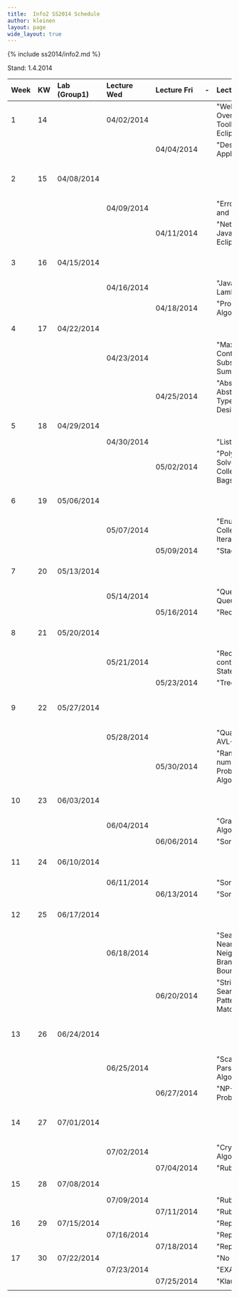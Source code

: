 ```yaml
---
title:  Info2 SS2014 Schedule
author: kleinen
layout: page
wide_layout: true
---
```

{% include ss2014/info2.md %}

Stand: 1.4.2014

|Week   |KW     |Lab (Group1) |Lecture Wed| Lecture Fri| -     |Lecture Topic                                          | Lab No| Lab Topic                                      |       |
|:------|:------|:------      |:------    |:------     |:------|:------                                                |:------|:------                                         |:------|
|1      |14     |             |04/02/2014 |            |       |"Welcome Back, Overview, Toolbox: Java, Eclipse, GIT"  |       |                                                |       |
|       |       |             |           |04/04/2014  |       |"Designing Applications"                               |       |                                                |       |
|2      |15     |04/08/2014   |           |            |       |                                                       |1      |"Designing an Application, CRC Cards & Toolbox" |       |
|       |       |             |04/09/2014 |            |       |"Error Handling and Exceptions"                        |       |                                                |       |
|       |       |             |           |04/11/2014  |       |"Networking in Java. File I/O. Eclipse."               |       |                                                |       |
|3      |16     |04/15/2014   |           |            |       |                                                       |2      |"Implementing CRC cards (Pre-Lab!)"             |       |
|       |       |             |04/16/2014 |            |       |"Java 8 - Lambdas"                                     |       |                                                |       |
|       |       |             |           |04/18/2014  |       |"Properties of Algorithms"                             |       |                                                |       |
|4      |17     |04/22/2014   |           |            |       |                                                       |3      |"Chatterbox (Pre-Lab!)"                         |       |
|       |       |             |04/23/2014 |            |       |"Maximum Contiguous Subsequence Sum "                  |       |                                                |       |
|       |       |             |           |04/25/2014  |       |"Abstraction: Abstract Data Types and Design Patterns" |       |                                                |       |
|5      |18     |04/29/2014   |           |            |       |                                                       |4      |"Histogram (Pre-Lab!)"                          |       |
|       |       |             |04/30/2014 |            |       |"Lists"                                                |       |                                                |       |
|       |       |             |           |05/02/2014  |       |"Polya: How to Solve It. Collections: Sets, Bags, Maps.|"      |                                                |       |
|6      |19     |05/06/2014   |           |            |       |                                                       |5      |"Execution Times (Pre-Lab!)"                    |       |
|       |       |             |05/07/2014 |            |       |"Enumerations - Collections - Iterators"               |       |                                                |       |
|       |       |             |           |05/09/2014  |       |"Stacks"                                               |       |                                                |       |
|7      |20     |05/13/2014   |           |            |       |                                                       |6      |"Abstract Data Types (Pre-Lab!)"                |       |
|       |       |             |05/14/2014 |            |       |"Queues, Priority Queues"                              |       |                                                |       |
|       |       |             |           |05/16/2014  |       |"Recursion"                                            |       |                                                |       |
|8      |21     |05/20/2014   |           |            |       |                                                       |7      |"Fun with Calculators - I (Pre-Lab!)"           |       |
|       |       |             |05/21/2014 |            |       |"Recursion continued, Finite State Automata"           |       |                                                |       |
|       |       |             |           |05/23/2014  |       |"Trees"                                                |       |                                                |       |
|9      |22     |05/27/2014   |           |            |       |                                                       |8      |"Reverse Polish Notation (Pre-Lab!)"            |       |
|       |       |             |05/28/2014 |            |       |"Quadtrees, AVL-Trees"                                 |       |                                                |       |
|       |       |             |           |05/30/2014  |       |"Random numbers, Probabilistic Algorithms"             |       |                                                |       |
|10     |23     |06/03/2014   |           |            |       |                                                       |9      |"Fun with Calculators - II (Pre-Lab!)"          |       |
|       |       |             |06/04/2014 |            |       |"Graphs, Graph Algorithms"                             |       |                                                |       |
|       |       |             |           |06/06/2014  |       |"Sorting"                                              |       |                                                |       |
|11     |24     |06/10/2014   |           |            |       |                                                       |10     |"Recursive Triangles (Pre-Lab!)"                |       |
|       |       |             |06/11/2014 |            |       |"Sorting"                                              |       |                                                |       |
|       |       |             |           |06/13/2014  |       |"Sorting"                                              |       |                                                |       |
|12     |25     |06/17/2014   |           |            |       |                                                       |11     |"Getting from A to B (Pre-Lab!)"                |       |
|       |       |             |06/18/2014 |            |       |"Searching, Nearest Neighbor, Branch and Bound"        |       |                                                |       |
|       |       |             |           |06/20/2014  |       |"String Searching and Pattern Matching"                |       |                                                |       |
|13     |26     |06/24/2014   |           |            |       |                                                       |12     |"Scrabble Cheater Basic Edition (Pre-Lab!)"     |       |
|       |       |             |06/25/2014 |            |       |"Scanning and Parsing Algorithms"                      |       |                                                |       |
|       |       |             |           |06/27/2014  |       |"NP-Complete Problems"                                 |       |                                                |       |
|14     |27     |07/01/2014   |           |            |       |                                                       |13     |"Scrabble Cheater Deluxe (Pre-Lab!)"            |       |
|       |       |             |07/02/2014 |            |       |"Cryptographic Algorithms"                             |       |                                                |       |
|       |       |             |           |07/04/2014  |       |"Ruby"                                                 |       |                                                |       |
|15     |28     |07/08/2014   |           |            |       |                                                       |14     |"Eight Queens (Pre-Lab!)"                       |       |
|       |       |             |07/09/2014 |            |       |"Ruby"                                                 |       |                                                |       |
|       |       |             |           |07/11/2014  |       |"Ruby"                                                 |       |                                                |       |
|16     |29     |07/15/2014   |           |            |       |"Repetition"                                           |       |                                                |       |
|       |       |             |07/16/2014 |            |       |"Repetition"                                           |       |                                                |       |
|       |       |             |           |07/18/2014  |       |"Repetition"                                           |       |                                                |       |
|17     |30     |07/22/2014   |           |            |       |"No Lab"                                               |       |                                                |       |
|       |       |             |07/23/2014 |            |       |"EXAM"                                                 |       |                                                |       |
|       |       |             |           |07/25/2014  |       |"Klausureinsicht"                                      |       |                                                |       |
|       |       |             |           |            |       |                                                       |       |                                                |       |
